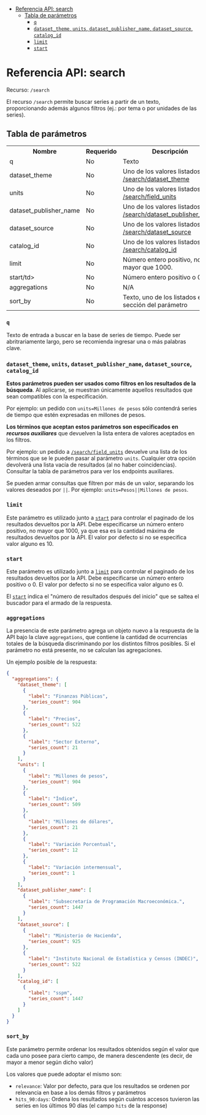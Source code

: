 <!-- START doctoc generated TOC please keep comment here to allow auto update -->
<!-- DON'T EDIT THIS SECTION, INSTEAD RE-RUN doctoc TO UPDATE -->
 

- [Referencia API: search](#referencia-api-search)
  - [Tabla de parámetros](#tabla-de-parametros)
    - [`q`](#q)
    - [`dataset_theme`, `units`, `dataset_publisher_name`, `dataset_source`, `catalog_id`](#dataset_theme-units-dataset_publisher_name-dataset_source-catalog_id)
    - [`limit`](#limit)
    - [`start`](#start)

<!-- END doctoc generated TOC please keep comment here to allow auto update -->

# Referencia API: search

Recurso: `/search`

El recurso `/search` permite buscar series a partir de un texto, proporcionando además algunos filtros (ej.: por tema o por unidades de las series).

## Tabla de parámetros

<table>
    <tr>
        <th>Nombre</th>
        <th>Requerido</th>
        <th>Descripción</th>
        <th>Default</th>
        <th>Ejemplos</th>
    </tr>
    <tr>
        <td>q</td>
        <td>No</td>
        <td>Texto</td>
        <td>N/A</td>
        <td>q=ipc</td>
    </tr>
    <tr>
        <td>dataset_theme</td>
        <td>No</td>
        <td>Uno de los valores listados en <a href="https://apis.datos.gob.ar/series/api/search/dataset_theme">/search/dataset_theme</a></td>
        <td>N/A</td>
        <td>dataset_theme="Finanzas Públicas"</td>
    </tr>
    <tr>
        <td>units</td>
        <td>No</td>
        <td>Uno de los valores listados en <a href="https://apis.datos.gob.ar/series/api/search/field_units">/search/field_units</a></td>
        <td>N/A</td>
        <td>units="Millones de pesos"</td>
    </tr>
    <tr>
        <td>dataset_publisher_name</td>
        <td>No</td>
        <td>Uno de los valores listados en <a href="https://apis.datos.gob.ar/series/api/search/dataset_publisher_name">/search/dataset_publisher_name</a></td>
        <td>N/A</td>
        <td>dataset_publisher_name="Subsecretaría de Programación Macroeconómica."</td>
    </tr>
    <tr>
        <td>dataset_source</td>
        <td>No</td>
        <td>Uno de los valores listados en <a href="https://apis.datos.gob.ar/series/api/search/dataset_source">/search/dataset_source</a></td>
        <td>N/A</td>
        <td>dataset_source="Ministerio de Hacienda"</td>
    </tr>
    <tr>
        <td>catalog_id</td>
        <td>No</td>
        <td>Uno de los valores listados en <a href="https://apis.datos.gob.ar/series/api/search/catalog_id">/search/catalog_id</a></td>
        <td>N/A</td>
        <td>catalog_id="sspm"</td>
    </tr>
    <tr>
        <td>limit</td>
        <td>No</td>
        <td>Número entero positivo, no mayor que 1000.</td>
        <td class="s4" dir="ltr">10</td>
        <td>limit=50</td>
    </tr>
    <tr>
        <td>start/td>
        <td>No</td>
        <td>Número entero positivo o 0.</td>
        <td class="s4" dir="ltr">0</td>
        <td>start=100</td>
    </tr>
    <tr>
        <td>aggregations</td>
        <td>No</td>
        <td>N/A</td>
        <td class="s4" dir="ltr">N/A</td>
        <td>N/A</td>
    </tr>
    <tr>
        <td>sort_by</td>
        <td>No</td>
        <td>Texto, uno de los listados en la sección del parámetro</td>
        <td class="s4" dir="ltr">'relevance'</td>
        <td>sort_by=hits_90_days</td>
    </tr>
</table>

### `q`

Texto de entrada a buscar en la base de series de tiempo. Puede ser abritrariamente largo, pero se recomienda ingresar una o más palabras clave.

### `dataset_theme`, `units`, `dataset_publisher_name`, `dataset_source`, `catalog_id`

**Estos parámetros pueden ser usados como filtros en los resultados de la búsqueda**. Al aplicarse, se muestran únicamente aquellos resultados que sean compatibles con la especificación.

Por ejemplo: un pedido con `units=Millones de pesos` sólo contendrá series de tiempo que estén expresadas en millones de pesos.

**Los términos que aceptan estos parámetros son especificados en _recursos auxiliares_** que devuelven la lista entera de valores aceptados en los filtros.

Por ejemplo: un pedido a [`/search/field_units`](https://apis.datos.gob.ar/series/api/search/field_units/) devuelve una lista de los términos que se le pueden pasar al parámetro `units`. Cualquier otra opción devolverá una lista vacía de resultados (al no haber coincidencias). Consultar la tabla de parámetros para ver los endpoints auxiliares.

Se pueden armar consultas que filtren por más de un valor, separando los valores deseados por `||`. Por ejemplo: `units=Pesos||Millones de pesos`.

### `limit`

Este parámetro es utilizado junto a [`start`](#start) para controlar el paginado de los resultados devueltos por la API. Debe especificarse un número entero positivo, no mayor que 1000, ya que esa es la cantidad máxima de resultados devueltos por la API. El valor por defecto si no se especifica valor alguno es 10.

### `start`

Este parámetro es utilizado junto a [`limit`](#limit) para controlar el paginado de los resultados devueltos por la API. Debe especificarse un número entero positivo o 0. El valor por defecto si no se especifica valor alguno es 0.

El [`start`](#start) indica el "número de resultados después del inicio" que se saltea el buscador para el armado de la respuesta.

### `aggregations`

La presencia de este parámetro agrega un objeto nuevo a la respuesta de la API bajo la clave `aggregations`, que contiene la cantidad de ocurrencias totales de la búsqueda discriminando por los distintos filtros posibles. Si el parámetro no está presente, no se calculan las agregaciones.

 Un ejemplo posible de la respuesta:

```json
{
  "aggregations": {
    "dataset_theme": [
      {
        "label": "Finanzas Públicas",
        "series_count": 904
      },
      {
        "label": "Precios",
        "series_count": 522
      },
      {
        "label": "Sector Externo",
        "series_count": 21
      }
    ],
    "units": [
      {
        "label": "Millones de pesos",
        "series_count": 904
      },
      {
        "label": "Índice",
        "series_count": 509
      },
      {
        "label": "Millones de dólares",
        "series_count": 21
      },
      {
        "label": "Variación Porcentual",
        "series_count": 12
      },
      {
        "label": "Variación intermensual",
        "series_count": 1
      }
    ],
    "dataset_publisher_name": [
      {
        "label": "Subsecretaría de Programación Macroeconómica.",
        "series_count": 1447
      }
    ],
    "dataset_source": [
      {
        "label": "Ministerio de Hacienda",
        "series_count": 925
      },
      {
        "label": "Instituto Nacional de Estadística y Censos (INDEC)",
        "series_count": 522
      }
    ],
    "catalog_id": [
      {
        "label": "sspm",
        "series_count": 1447
      }
    ]
  }
}
```

### `sort_by`

Este parámetro permite ordenar los resultados obtenidos según el valor que cada uno posee para cierto campo, de manera descendente (es decir, de mayor a menor según dicho valor)

Los valores que puede adoptar el mismo son:

- `relevance`: Valor por defecto, para que los resultados se ordenen por relevancia en base a los demás filtros y parámetros
- `hits_90:days`: Ordena los resultados según cuántos accesos tuvieron las series en los últimos 90 días (el campo `hits` de la response)
